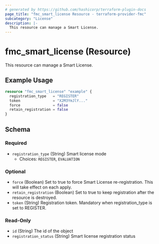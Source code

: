 ```yaml
---
# generated by https://github.com/hashicorp/terraform-plugin-docs
page_title: "fmc_smart_license Resource - terraform-provider-fmc"
subcategory: "License"
description: |-
  This resource can manage a Smart License.
---
```


# fmc_smart_license (Resource)

This resource can manage a Smart License.

## Example Usage

```terraform
resource "fmc_smart_license" "example" {
  registration_type   = "REGISTER"
  token               = "X2M3YmJlY..."
  force               = false
  retain_registration = false
}
```

<!-- schema generated by tfplugindocs -->
## Schema

### Required

- `registration_type` (String) Smart license mode
  - Choices: `REGISTER`, `EVALUATION`

### Optional

- `force` (Boolean) Set to true to force Smart License re-registration. This will take effect on each apply.
- `retain_registration` (Boolean) Set to true to keep registration after the resource is destroyed.
- `token` (String) Registration token. Mandatory when registration_type is set to REGISTER.

### Read-Only

- `id` (String) The id of the object
- `registration_status` (String) Smart license registration status
